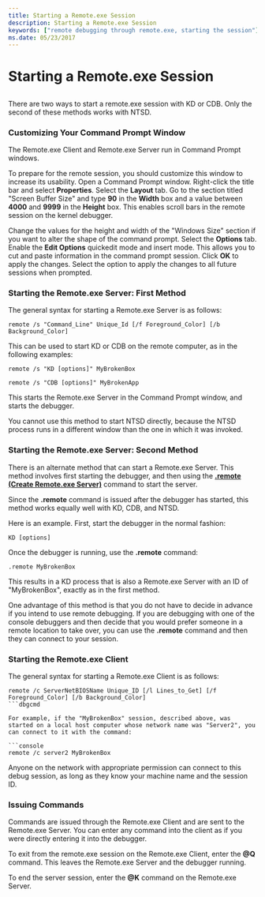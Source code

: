 ```yaml
---
title: Starting a Remote.exe Session
description: Starting a Remote.exe Session
keywords: ["remote debugging through remote.exe, starting the session"]
ms.date: 05/23/2017
---
```


# Starting a Remote.exe Session


## <span id="ddk_starting_a_remote_exe_session_dbg"></span><span id="DDK_STARTING_A_REMOTE_EXE_SESSION_DBG"></span>


There are two ways to start a remote.exe session with KD or CDB. Only the second of these methods works with NTSD.

### <span id="customizing_your_command_prompt_window"></span><span id="CUSTOMIZING_YOUR_COMMAND_PROMPT_WINDOW"></span>Customizing Your Command Prompt Window

The Remote.exe Client and Remote.exe Server run in Command Prompt windows.

To prepare for the remote session, you should customize this window to increase its usability. Open a Command Prompt window. Right-click the title bar and select **Properties**. Select the **Layout** tab. Go to the section titled "Screen Buffer Size" and type **90** in the **Width** box and a value between **4000** and **9999** in the **Height** box. This enables scroll bars in the remote session on the kernel debugger.

Change the values for the height and width of the "Windows Size" section if you want to alter the shape of the command prompt. Select the **Options** tab. Enable the **Edit Options** quickedit mode and insert mode. This allows you to cut and paste information in the command prompt session. Click **OK** to apply the changes. Select the option to apply the changes to all future sessions when prompted.

### <span id="starting_the_remote_exe_server__first_method"></span><span id="STARTING_THE_REMOTE_EXE_SERVER__FIRST_METHOD"></span>Starting the Remote.exe Server: First Method

The general syntax for starting a Remote.exe Server is as follows:

```console
remote /s "Command_Line" Unique_Id [/f Foreground_Color] [/b Background_Color] 
```

This can be used to start KD or CDB on the remote computer, as in the following examples:

```console
remote /s "KD [options]" MyBrokenBox 

remote /s "CDB [options]" MyBrokenApp 
```

This starts the Remote.exe Server in the Command Prompt window, and starts the debugger.

You cannot use this method to start NTSD directly, because the NTSD process runs in a different window than the one in which it was invoked.

### <span id="starting_the_remote_exe_server__second_method"></span><span id="STARTING_THE_REMOTE_EXE_SERVER__SECOND_METHOD"></span>Starting the Remote.exe Server: Second Method

There is an alternate method that can start a Remote.exe Server. This method involves first starting the debugger, and then using the [**.remote (Create Remote.exe Server)**](-remote--create-remote-exe-server-.md) command to start the server.

Since the **.remote** command is issued after the debugger has started, this method works equally well with KD, CDB, and NTSD.

Here is an example. First, start the debugger in the normal fashion:

```console
KD [options] 
```

Once the debugger is running, use the **.remote** command:

```dbgcmd
.remote MyBrokenBox 
```

This results in a KD process that is also a Remote.exe Server with an ID of "MyBrokenBox", exactly as in the first method.

One advantage of this method is that you do not have to decide in advance if you intend to use remote debugging. If you are debugging with one of the console debuggers and then decide that you would prefer someone in a remote location to take over, you can use the **.remote** command and then they can connect to your session.

### <span id="starting_the_remote_exe_client"></span><span id="STARTING_THE_REMOTE_EXE_CLIENT"></span>Starting the Remote.exe Client

The general syntax for starting a Remote.exe Client is as follows:

```console
remote /c ServerNetBIOSName Unique_ID [/l Lines_to_Get] [/f Foreground_Color] [/b Background_Color] 
```dbgcmd

For example, if the "MyBrokenBox" session, described above, was started on a local host computer whose network name was "Server2", you can connect to it with the command:

```console
remote /c server2 MyBrokenBox 
```

Anyone on the network with appropriate permission can connect to this debug session, as long as they know your machine name and the session ID.

### <span id="issuing_commands"></span><span id="ISSUING_COMMANDS"></span>Issuing Commands

Commands are issued through the Remote.exe Client and are sent to the Remote.exe Server. You can enter any command into the client as if you were directly entering it into the debugger.

To exit from the remote.exe session on the Remote.exe Client, enter the <strong>@Q</strong> command. This leaves the Remote.exe Server and the debugger running.

To end the server session, enter the <strong>@K</strong> command on the Remote.exe Server.

 

 





